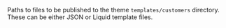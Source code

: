Paths to files to be published to the theme `templates/customers` directory. These can be either JSON or Liquid template files.